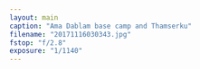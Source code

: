 ```yaml
---
layout: main
caption: "Ama Dablam base camp and Thamserku"
filename: "20171116030343.jpg"
fstop: "f/2.8"
exposure: "1/1140"
---
```

